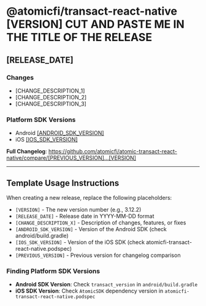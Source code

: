# @atomicfi/transact-react-native [VERSION] **CUT AND PASTE ME IN THE TITLE OF THE RELEASE**

## [RELEASE_DATE]

### Changes

- [CHANGE_DESCRIPTION_1]
- [CHANGE_DESCRIPTION_2]
- [CHANGE_DESCRIPTION_3]

### Platform SDK Versions

- Android [[ANDROID_SDK_VERSION]](https://github.com/atomicfi/atomic-transact-android-public/releases/tag/v[ANDROID_SDK_VERSION])
- iOS [[IOS_SDK_VERSION]](https://github.com/atomicfi/atomic-transact-ios/releases/tag/[IOS_SDK_VERSION])

**Full Changelog**: https://github.com/atomicfi/atomic-transact-react-native/compare/[PREVIOUS_VERSION]...[VERSION]

---

## Template Usage Instructions

When creating a new release, replace the following placeholders:

- `[VERSION]` - The new version number (e.g., 3.12.2)
- `[RELEASE_DATE]` - Release date in YYYY-MM-DD format
- `[CHANGE_DESCRIPTION_X]` - Description of changes, features, or fixes
- `[ANDROID_SDK_VERSION]` - Version of the Android SDK (check android/build.gradle)
- `[IOS_SDK_VERSION]` - Version of the iOS SDK (check atomicfi-transact-react-native.podspec)
- `[PREVIOUS_VERSION]` - Previous version for changelog comparison

### Finding Platform SDK Versions

- **Android SDK Version**: Check `transact_version` in `android/build.gradle`
- **iOS SDK Version**: Check `AtomicSDK` dependency version in `atomicfi-transact-react-native.podspec`
